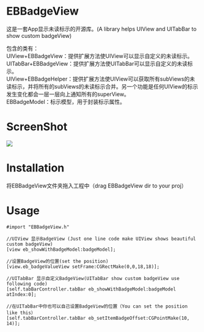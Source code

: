 # EBBadgeView
这是一套App显示未读标示的开源库。(A library helps UIView and UITabBar to show custom badgeView)  

包含的类有：  
UIView+EBBadgeView：提供扩展方法使UIView可以显示自定义的未读标示。  
UITabBar+EBBadgeView：提供扩展方法使UITabBar可以显示自定义的未读标示。  
UIView+EBBadgeHelper：提供扩展方法使UIView可以获取所有subViews的未读标示，并将所有的subViews的未读标示合并。另一个功能是任何UIView的标示发生变化都会一层一层向上通知所有的superView。  
EBBadgeModel：标示模型，用于封装标示属性。


# ScreenShot
![](https://github.com/kaychn126/EBBadgeView/blob/master/PPCamara_20160508205514.gif?raw=true)

# Installation
将EBBadgeView文件夹拖入工程中（drag EBBadgeView dir to your proj）

# Usage
```
#import "EBBadgeView.h"

//UIView 显示BadgeView (Just one line code make UIView shows beautiful custom badgeView)
[view eb_showWithBadgeModel:badgeModel];

//设置BadgeView的位置(set the position)
[view.eb_badgeValueView setFrame:CGRectMake(0,0,18,18)];

//UITabBar 显示自定义BadgeView(UITabBar show custom badgeView use following code)
[self.tabBarController.tabBar eb_showWithBadgeModel:badgeModel atIndex:0];

//在UITabBar中你也可以自己设置BadgeView的位置（You can set the position like this）
[self.tabBarController.tabBar eb_setItemBadgeOffset:CGPointMake(10, 14)];

```
